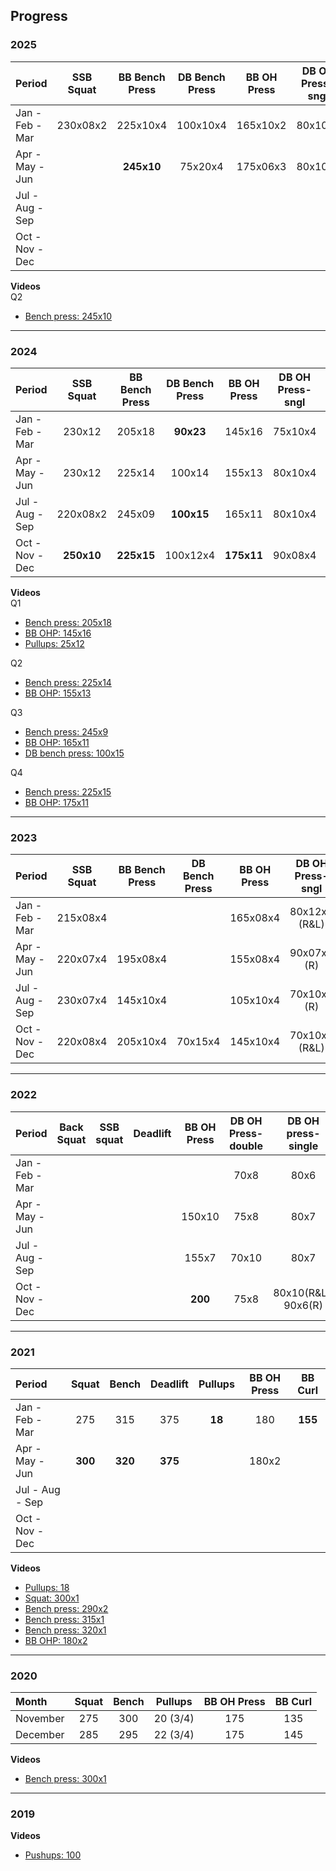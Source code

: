 ## Progress


### 2025

| Period           | SSB Squat        | BB Bench Press   | DB Bench Press   | BB OH Press      | DB OH Press-sngl | Pullups          |
| :--------------- | :--------------: | :--------------: | :--------------: | :--------------: | :--------------: | :--------------: |
| Jan - Feb - Mar  |   230x08x2       |   225x10x4       |   100x10x4       |   165x10x2       |    80x10x4       |       10x4       |
| Apr - May - Jun  |                  | **245x10**       |    75x20x4       |   175x06x3       |    80x10x4       |   12x4, 25x7x4   |
| Jul - Aug - Sep  |                  |                  |                  |                  |                  |                  |
| Oct - Nov - Dec  |                  |                  |                  |                  |                  |                  |

**Videos**  
Q2
- [Bench press: 245x10](https://gd-public-bucket.s3.us-west-2.amazonaws.com/bench-press-245x10.mp4)

*****

### 2024

| Period           | SSB Squat        | BB Bench Press   | DB Bench Press   | BB OH Press      | DB OH Press-sngl | Pullups          |
| :--------------- | :--------------: | :--------------: | :--------------: | :--------------: | :--------------: | :--------------: |
| Jan - Feb - Mar  |   230x12         |   205x18         |  **90x23**       |   145x16         |    75x10x4       |  **25x12**       |
| Apr - May - Jun  |   230x12         |   225x14         |   100x14         |   155x13         |    80x10x4       |  **50x08**       |
| Jul - Aug - Sep  |   220x08x2       |   245x09         | **100x15**       |   165x11         |    80x10x4       |    50x05x4       |
| Oct - Nov - Dec  | **250x10**       | **225x15**       |   100x12x4       | **175x11**       |    90x08x4       |       10x4       |

**Videos**  
Q1
- [Bench press: 205x18](https://gd-public-bucket.s3.us-west-2.amazonaws.com/bench-press-205x18.mp4)
- [BB OHP: 145x16](https://gd-public-bucket.s3.us-west-2.amazonaws.com/bb-ohp-145x16.mp4)
- [Pullups: 25x12](https://gd-public-bucket.s3.us-west-2.amazonaws.com/pullups-25x12.mp4)

Q2
- [Bench press: 225x14](https://gd-public-bucket.s3.us-west-2.amazonaws.com/bench-press-225x14.mp4)
- [BB OHP: 155x13](https://gd-public-bucket.s3.us-west-2.amazonaws.com/bb-ohp-155x13.mp4)

Q3
- [Bench press: 245x9](https://gd-public-bucket.s3.us-west-2.amazonaws.com/bench-press-245x9.mp4)
- [BB OHP: 165x11](https://gd-public-bucket.s3.us-west-2.amazonaws.com/bb-ohp-165x11.mp4)
- [DB bench press: 100x15](https://gd-public-bucket.s3.us-west-2.amazonaws.com/db-bench-press-100x15.mp4)

Q4
- [Bench press: 225x15](https://gd-public-bucket.s3.us-west-2.amazonaws.com/bench-press-225x15.mp4)
- [BB OHP: 175x11](https://gd-public-bucket.s3.us-west-2.amazonaws.com/bb-ohp-175x11.mp4)

*****

### 2023

| Period           | SSB Squat        | BB Bench Press   | DB Bench Press   | BB OH Press      | DB OH Press-sngl | Pullups          |
| :--------------- | :--------------: | :--------------: | :--------------: | :--------------: | :--------------: | :--------------: |
| Jan - Feb - Mar  |   215x08x4       |                  |                  |   165x08x4       |   80x12x4 (R&L)  |   10x5           |
| Apr - May - Jun  |   220x07x4       |   195x08x4       |                  |   155x08x4       |   90x07x4 (R)    |   12x5           |
| Jul - Aug - Sep  |   230x07x4       |   145x10x4       |                  |   105x10x4       |   70x10x4 (R)    |   10x5           |
| Oct - Nov - Dec  |   220x08x4       |   205x10x4       |    70x15x4       |   145x10x4       |   70x10x4 (R&L)  |   10x5           |

*****

### 2022

| Period          | Back Squat   | SSB squat    | Deadlift     | BB OH Press  | DB OH Press-double | DB OH press-single  |
| :-------------- | :----------: | :----------: | :----------: | :----------: | :----------------: | :-----------------: |
| Jan - Feb - Mar |              |              |              |              |   70x8             | 80x6                |
| Apr - May - Jun |              |              |              |   150x10     |   75x8             | 80x7                |
| Jul - Aug - Sep |              |              |              |   155x7      |   70x10            | 80x7                |
| Oct - Nov - Dec |              |              |              | **200**      |   75x8             | 80x10(R&L), 90x6(R) |

*****

### 2021

| Period          | Squat        | Bench        | Deadlift     | Pullups      | BB OH Press  | BB Curl      |
| :-------------- | :----------: | :----------: | :----------: | :----------: | :----------: | :----------: |
| Jan - Feb - Mar |   275        |   315        |   375        | **18**       |   180        | **155**      |
| Apr - May - Jun | **300**      | **320**      | **375**      |              |   180x2      |              |
| Jul - Aug - Sep |              |              |              |              |              |              |
| Oct - Nov - Dec |              |              |              |              |              |              |

**Videos**
- [Pullups: 18](https://gd-public-bucket.s3.us-west-2.amazonaws.com/pullups-18.mp4)
- [Squat: 300x1](https://gd-public-bucket.s3.us-west-2.amazonaws.com/squat-300x1.mp4)
- [Bench press: 290x2](https://gd-public-bucket.s3.us-west-2.amazonaws.com/bench-press-290x2.mp4)
- [Bench press: 315x1](https://gd-public-bucket.s3.us-west-2.amazonaws.com/bench-press-315x1.mp4)
- [Bench press: 320x1](https://gd-public-bucket.s3.us-west-2.amazonaws.com/bench-press-320x1.mp4)
- [BB OHP: 180x2](https://gd-public-bucket.s3.us-west-2.amazonaws.com/bb-ohp-180x2.mp4)

*****

### 2020

| Month           | Squat        | Bench        | Pullups      | BB OH Press  | BB Curl      |
| :-------------- | :----------: | :----------: | :----------: | :----------: | :----------: |
| November        | 275          | 300          | 20 (3/4)     | 175          | 135          |
| December        | 285          | 295          | 22 (3/4)     | 175          | 145          |

**Videos**
- [Bench press: 300x1](https://gd-public-bucket.s3.us-west-2.amazonaws.com/bench-press-300x1.mp4)

*****

### 2019

**Videos**
- [Pushups: 100](https://gd-public-bucket.s3.us-west-2.amazonaws.com/pushups-100.mp4)
